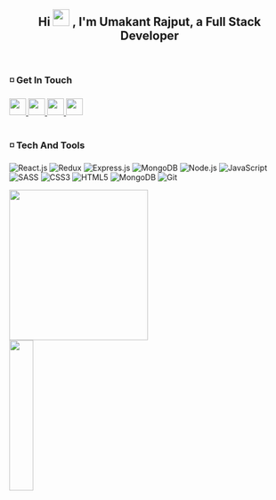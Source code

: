 <header>
   <h2 align="center">
      Hi
      <img src="https://raw.githubusercontent.com/MartinHeinz/MartinHeinz/master/wave.gif" width="30px" height="30px">
      , I'm Umakant Rajput, a Full Stack Developer
   </h2>
</header>


### :white_medium_small_square: Get In Touch

   <nav>
       <a href="https://twitter.com/Umakqntraj" target="_blank">
          <img src="https://img.icons8.com/stickers/344/twitter.png" margin-right="20px" width="30px" height="30px"/> 
       </a>
       <a href="mailto:lodhiumakantcoder143@gmail.com" target="_blank">
          <img src="https://img.icons8.com/color/344/gmail-new.png" margin-right="20px" width="30px" height="30px"/> 
       </a>
       <a href="https://www.codewars.com/users/umakant-2113" target="_blank">
          <img src="https://docs.codewars.com/logo.svg"  margin-right="20px" width="30px" height="30px" /> 
       </a>
          <a href="https://www.linkedin.com/in/umakant-rajput-15b555225/" target="_blank">
          <img src="https://www.svgrepo.com/show/107799/linkedin.svg"  margin-right="40px" width="30px" height="30px" /> 
       </a>
   </nav>
   <br>

### :white_medium_small_square: Tech And Tools

   <p> 
       <img alt="React.js" src="https://img.shields.io/badge/Redux-593D88?style=for-the-badge&logo=redux&logoColor=white" />
      <img alt="Redux" src="https://img.shields.io/badge/React-20232A?style=for-the-badge&logo=react&logoColor=61DAFB" />
      <img alt="Express.js" src="https://img.shields.io/badge/Express.js-000000?style=for-the-badge&logo=express&logoColor=white" />
      <img alt="MongoDB" src="https://img.shields.io/badge/MongoDB-white?style=for-the-badge&logo=mongodb&logoColor=4EA94B" />
      <img alt="Node.js" src="https://img.shields.io/badge/Node.js-339933?style=for-the-badge&logo=nodedotjs&logoColor=white" />
      <img alt="JavaScript" src="https://img.shields.io/badge/javascript-%23323330.svg?style=for-the-badge&logo=javascript&logoColor=%23F7DF1E" />
      <img alt="SASS" src="https://img.shields.io/badge/SCSS-hotpink.svg?style=for-the-badge&logo=SASS&logoColor=white"/>
      <img alt="CSS3" src="https://img.shields.io/badge/css3-%231572B6.svg?style=for-the-badge&logo=css3&logoColor=white" />
      <img alt="HTML5" src="https://img.shields.io/badge/html5-%23E34F26.svg?style=for-the-badge&logo=html5&logoColor=white" />
      <img alt="MongoDB" src="https://img.shields.io/badge/GitHub-100000?style=for-the-badge&logo=github&logoColor=white" /> 
      <img alt="Git" src="https://img.shields.io/badge/git-%23F05033.svg?style=for-the-badge&logo=git&logoColor=white" />
  </p>

  <p>
      <img src="https://github-readme-stats.vercel.app/api?username=umakant-2113&show_icons=true&theme=tokyonight" height="270px" width="70.25%"/> 
      <img src="https://github-readme-stats.vercel.app/api/top-langs/?username=umakant-2113&theme=tokyonight" height="270px" width="29.25%"/>
  </p>
